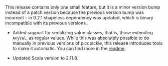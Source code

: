 This release contains only one small feature, but it is a minor version bump instead of a patch version
because the previous version bump was incorrect - in 0.2.1 shapeless dependency was updated, which is binary
incompatible with its previous versions.

* Added support for serializing value classes, that is, those extending `AnyVal`, as regular values. While this
  was absolutely possible to do manually in previous versions of picopickle, this release introduces tools to make
  it automatic. You can find more in the [readme](value-classes).
* Updated Scala version to 2.11.8.

  [value-classes]: https://github.com/netvl/picopickle#value-classes
